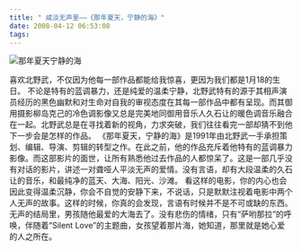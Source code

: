 ```yaml
---
title: " 咸淡无声里——《那年夏天，宁静的海》"
date: 2008-04-12 06:53:08
tags:
---
```


![那年夏天宁静的海](../../../images/2008/04/nnxt2.jpg) 

喜欢北野武，不仅因为他每一部作品都能给我惊喜，更因为我们都是1月18的生日。 不论是特有的蓝调暴力，还是纯爱的温柔宁静，北野武特有的源于其相声演员经历的黑色幽默和对生命对自我的审视态度在其每一部作品中都有呈现。而其御用摄影柳岛克己的冷色调影像又总是完美地同御用音乐人久石让的暖色调音乐融合在一起。北野武总是在寻找着新的视角，力求突破，我们往往看完一部却猜不到他下一步会是怎样的作品。 《那年夏天，宁静的海》是1991年由北野武一手承担策划、编辑、导演、剪辑的转型之作。在此之前，他的作品充斥着他特有的蓝调暴力影像。而这部影片的面世，让所有熟悉他过去作品的人都惊呆了。这是一部几乎没有对话的影片，讲述一对聋哑人平淡无声的爱情。没有言语，却有大段温柔的久石让的音乐，和最纯净的蓝天、大海、阳光、沙滩。 看这样的电影，你的内心也会因此变得温柔沉静，你会不自觉的安静下来，不说话，只是默默注视着电影中两个人无声的故事。这样的时候，你真的会发现，言语有时候并不是不可或缺的东西。 无声的结局里，男孩随他最爱的大海去了。没有悲伤的情绪，只有“萨哟那拉”的呼唤，伴随着“Silent Love”的主题曲，女孩望着那片海，她知道，那里就是她心爱的人之所在。